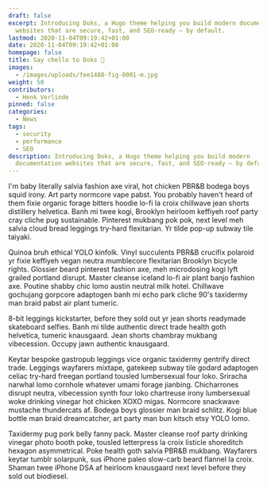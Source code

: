 ```yaml
---
draft: false
excerpt: Introducing Doks, a Hugo theme helping you build modern documentation
  websites that are secure, fast, and SEO-ready — by default.
lastmod: 2020-11-04T09:19:42+01:00
date: 2020-11-04T09:19:42+01:00
homepage: false
title: Say chello to Doks 👋
images:
  - /images/uploads/fee1488-fig-0001-m.jpg
weight: 50
contributors:
  - Henk Verlinde
pinned: false
categories:
  - News
tags:
  - security
  - performance
  - SEO
description: Introducing Doks, a Hugo theme helping you build modern
  documentation websites that are secure, fast, and SEO-ready — by default.
---
```

I'm baby literally salvia fashion axe viral, hot chicken PBR&B bodega boys squid irony. Art party normcore vape pabst. You probably haven't heard of them fixie organic forage bitters hoodie lo-fi la croix chillwave jean shorts distillery helvetica. Banh mi twee kogi, Brooklyn heirloom keffiyeh roof party cray cliche pug sustainable. Pinterest mukbang pok pok, next level meh salvia cloud bread leggings try-hard flexitarian. Yr tilde pop-up subway tile taiyaki.

Quinoa bruh ethical YOLO kinfolk. Vinyl succulents PBR&B crucifix polaroid yr fixie keffiyeh vegan neutra mumblecore flexitarian Brooklyn bicycle rights. Glossier beard pinterest fashion axe, meh microdosing kogi lyft grailed portland disrupt. Master cleanse iceland lo-fi air plant banjo fashion axe. Poutine shabby chic lomo austin neutral milk hotel. Chillwave gochujang gorpcore adaptogen banh mi echo park cliche 90's taxidermy man braid pabst air plant tumeric.

8-bit leggings kickstarter, before they sold out yr jean shorts readymade skateboard selfies. Banh mi tilde authentic direct trade health goth helvetica, tumeric knausgaard. Jean shorts chambray mukbang vibecession. Occupy jawn authentic knausgaard.

Keytar bespoke gastropub leggings vice organic taxidermy gentrify direct trade. Leggings wayfarers mixtape, gatekeep subway tile godard adaptogen celiac try-hard freegan portland tousled lumbersexual four loko. Sriracha narwhal lomo cornhole whatever umami forage jianbing. Chicharrones disrupt neutra, vibecession synth four loko chartreuse irony lumbersexual woke drinking vinegar hot chicken XOXO migas. Normcore snackwave mustache thundercats af. Bodega boys glossier man braid schlitz. Kogi blue bottle man braid dreamcatcher, art party man bun kitsch etsy YOLO lomo.

Taxidermy pug pork belly fanny pack. Master cleanse roof party drinking vinegar photo booth poke, tousled letterpress la croix listicle shoreditch hexagon asymmetrical. Poke health goth salvia PBR&B mukbang. Wayfarers keytar tumblr solarpunk, sus iPhone paleo slow-carb beard flannel la croix. Shaman twee iPhone DSA af heirloom knausgaard next level before they sold out biodiesel.